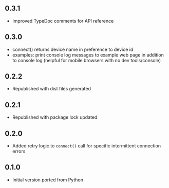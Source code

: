 ## 0.3.1

* Improved TypeDoc comments for API reference

## 0.3.0

* connect() returns device name in preference to device id
* examples: print console log messages to example web page in addition to console log (helpful for mobile browsers with no dev tools/console)

## 0.2.2

* Republished with dist files generated

## 0.2.1

* Republished with package lock updated

## 0.2.0

* Added retry logic to `connect()` call for specific intermittent connection errors

## 0.1.0

* Initial version ported from Python
